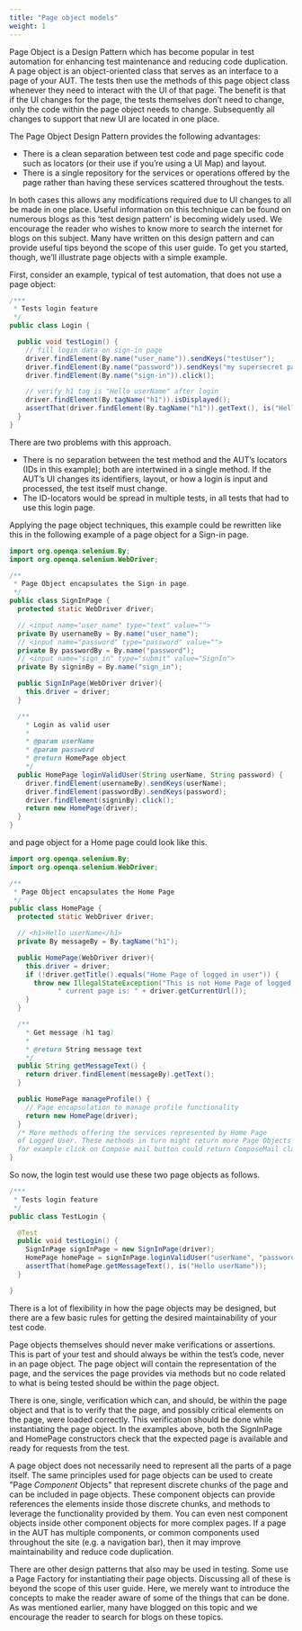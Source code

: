 ```yaml
---
title: "Page object models"
weight: 1
---
```


Page Object is a Design Pattern which has become popular in test automation for
enhancing test maintenance and reducing code duplication. A page object is an
object-oriented class that serves as an interface to a page of your AUT. The
tests then use the methods of this page object class whenever they need to
interact with the UI of that page. The benefit is that if the UI changes for
the page, the tests themselves don’t need to change, only the code within the
page object needs to change. Subsequently all changes to support that new UI
are located in one place.

The Page Object Design Pattern provides the following advantages:

* There is a clean separation between test code and page specific code such as
  locators (or their use if you’re using a UI Map) and layout.
* There is a single repository for the services or operations offered by the page
  rather than having these services scattered throughout the tests.

In both cases this allows any modifications required due to UI changes to all
be made in one place. Useful information on this technique can be found on
numerous blogs as this ‘test design pattern’ is becoming widely used. We
encourage the reader who wishes to know more to search the internet for blogs
on this subject. Many have written on this design pattern and can provide
useful tips beyond the scope of this user guide. To get you started, though,
we’ll illustrate page objects with a simple example.

First, consider an example, typical of test automation, that does not use a
page object:

```java
/***
 * Tests login feature
 */
public class Login {

  public void testLogin() {
    // fill login data on sign-in page
    driver.findElement(By.name("user_name")).sendKeys("testUser");
    driver.findElement(By.name("password")).sendKeys("my supersecret password");
    driver.findElement(By.name("sign-in")).click();

    // verify h1 tag is "Hello userName" after login
    driver.findElement(By.tagName("h1")).isDisplayed();
    assertThat(driver.findElement(By.tagName("h1")).getText(), is("Hello userName"));
  }
}
```

There are two problems with this approach.

* There is no separation between the test method and the AUT’s locators (IDs in 
this example); both are intertwined in a single method. If the AUT’s UI changes 
its identifiers, layout, or how a login is input and processed, the test itself 
must change.
* The ID-locators would be spread in multiple tests, in all tests that had to 
use this login page.

Applying the page object techniques, this example could be rewritten like this
in the following example of a page object for a Sign-in page.

```java
import org.openqa.selenium.By;
import org.openqa.selenium.WebDriver;

/**
 * Page Object encapsulates the Sign-in page.
 */
public class SignInPage {
  protected static WebDriver driver;

  // <input name="user_name" type="text" value="">
  private By usernameBy = By.name("user_name");
  // <input name="password" type="password" value="">
  private By passwordBy = By.name("password");
  // <input name="sign_in" type="submit" value="SignIn">
  private By signinBy = By.name("sign_in");

  public SignInPage(WebDriver driver){
    this.driver = driver;
  }

  /**
    * Login as valid user
    *
    * @param userName
    * @param password
    * @return HomePage object
    */
  public HomePage loginValidUser(String userName, String password) {
    driver.findElement(usernameBy).sendKeys(userName);
    driver.findElement(passwordBy).sendKeys(password);
    driver.findElement(signinBy).click();
    return new HomePage(driver);
  }
}
```

and page object for a Home page could look like this.

```java
import org.openqa.selenium.By;
import org.openqa.selenium.WebDriver;

/**
 * Page Object encapsulates the Home Page
 */
public class HomePage {
  protected static WebDriver driver;

  // <h1>Hello userName</h1>
  private By messageBy = By.tagName("h1");

  public HomePage(WebDriver driver){
    this.driver = driver;
    if (!driver.getTitle().equals("Home Page of logged in user")) {
      throw new IllegalStateException("This is not Home Page of logged in user," +
            " current page is: " + driver.getCurrentUrl());
    }
  }

  /**
    * Get message (h1 tag)
    *
    * @return String message text
    */
  public String getMessageText() {
    return driver.findElement(messageBy).getText();
  }

  public HomePage manageProfile() {
    // Page encapsulation to manage profile functionality
    return new HomePage(driver);
  }
  /* More methods offering the services represented by Home Page
  of Logged User. These methods in turn might return more Page Objects
  for example click on Compose mail button could return ComposeMail class object */
}
```

So now, the login test would use these two page objects as follows.

```java
/***
 * Tests login feature
 */
public class TestLogin {

  @Test
  public void testLogin() {
    SignInPage signInPage = new SignInPage(driver);
    HomePage homePage = signInPage.loginValidUser("userName", "password");
    assertThat(homePage.getMessageText(), is("Hello userName"));
  }

}
```

There is a lot of flexibility in how the page objects may be designed, but
there are a few basic rules for getting the desired maintainability of your
test code.

Page objects themselves should never make verifications or assertions. This is
part of your test and should always be within the test’s code, never in an page
object. The page object will contain the representation of the page, and the
services the page provides via methods but no code related to what is being
tested should be within the page object.

There is one, single, verification which can, and should, be within the page
object and that is to verify that the page, and possibly critical elements on
the page, were loaded correctly. This verification should be done while
instantiating the page object. In the examples above, both the SignInPage and
HomePage constructors check that the expected page is available and ready for
requests from the test.

A page object does not necessarily need to represent all the parts of a
page itself. The same principles used for page objects can be used to
create "Page _Component_ Objects" that represent discrete chunks of the
page and can be included in page objects. These component objects can
provide references the elements inside those discrete chunks, and
methods to leverage the functionality provided by them. You can even
nest component objects inside other component objects for more complex
pages. If a page in the AUT has multiple components, or common
components used throughout the site (e.g. a navigation bar), then it
may improve maintainability and reduce code duplication.

There are other design patterns that also may be used in testing. Some use a
Page Factory for instantiating their page objects. Discussing all of these is
beyond the scope of this user guide. Here, we merely want to introduce the
concepts to make the reader aware of some of the things that can be done. As
was mentioned earlier, many have blogged on this topic and we encourage the
reader to search for blogs on these topics.
